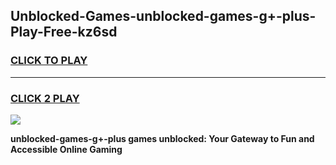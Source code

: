
## Unblocked-Games-unblocked-games-g+-plus-Play-Free-kz6sd
<h3>
<a href="https://premium76.site?title=unblocked-games-g+-plus&ref=10A">CLICK TO PLAY</a></h3>
<hr>

<h3>
<a href="https://premium76.site?title=unblocked-games-g+-plus&ref=10A">CLICK 2 PLAY</a>
  
</h3>

<a href="https://premium76.site?title=unblocked-games-g+-plus&ref=10A"><img src="https://clearcache.store/games.png"></a>


**unblocked-games-g+-plus games unblocked: Your Gateway to Fun and Accessible Online Gaming**
